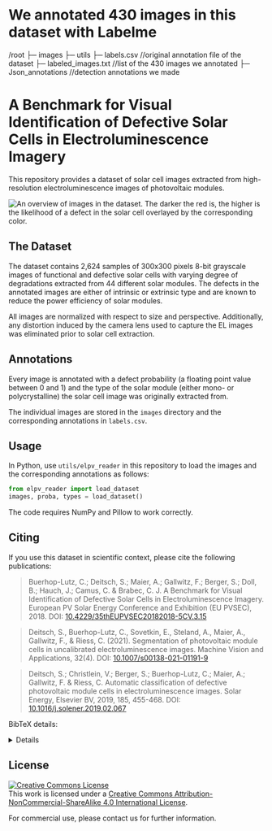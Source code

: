# We annotated 430 images in this dataset with Labelme 
/root
├─ images
├─ utils
├─ labels.csv               //original annotation file of the dataset
├─ labeled_images.txt       //list of the 430 images we annotated
├─ Json_annotations         //detection annotations we made


# A Benchmark for Visual Identification of Defective Solar Cells in Electroluminescence Imagery

This repository provides a dataset of solar cell images extracted from
high-resolution electroluminescence images of photovoltaic modules.

![An overview of images in the dataset. The darker the red is, the higher is the
likelihood of a defect in the solar cell overlayed by the corresponding color.](./doc/images/overview.jpg)

## The Dataset

The dataset contains 2,624 samples of 300x300 pixels 8-bit grayscale images of
functional and defective solar cells with varying degree of degradations
extracted from 44 different solar modules. The defects in the annotated images
are either of intrinsic or extrinsic type and are known to reduce the power
efficiency of solar modules.

All images are normalized with respect to size and perspective.
Additionally, any distortion induced by the camera lens used to capture the EL images was
eliminated prior to solar cell extraction.

## Annotations

Every image is annotated with a defect probability (a floating point value
between 0 and 1) and the type of the solar module (either mono- or
polycrystalline) the solar cell image was originally extracted from.

The individual images are stored in the `images` directory and the corresponding
annotations in `labels.csv`.

## Usage

In Python, use `utils/elpv_reader` in this repository to load the images and the
corresponding annotations as follows:

```python
from elpv_reader import load_dataset
images, proba, types = load_dataset()
```

The code requires NumPy and Pillow to work correctly.

## Citing

If you use this dataset in scientific context, please cite the following
publications:

> Buerhop-Lutz, C.; Deitsch, S.; Maier, A.; Gallwitz, F.; Berger, S.; Doll, B.; Hauch, J.; Camus, C. & Brabec, C. J. A Benchmark for Visual Identification of Defective Solar Cells in Electroluminescence Imagery. European PV Solar Energy Conference and Exhibition (EU PVSEC), 2018. DOI: [10.4229/35thEUPVSEC20182018-5CV.3.15](http://dx.doi.org/10.4229/35thEUPVSEC20182018-5CV.3.15)

> Deitsch, S., Buerhop-Lutz, C., Sovetkin, E., Steland, A., Maier, A., Gallwitz, F., & Riess, C. (2021). Segmentation of photovoltaic module cells in uncalibrated electroluminescence images. Machine Vision and Applications, 32(4). DOI: [10.1007/s00138-021-01191-9](https://doi.org/10.1007/s00138-021-01191-9)

> Deitsch, S.; Christlein, V.; Berger, S.; Buerhop-Lutz, C.; Maier, A.; Gallwitz, F. & Riess, C. Automatic classification of defective photovoltaic module cells in electroluminescence images. Solar Energy, Elsevier BV, 2019, 185, 455-468. DOI: [10.1016/j.solener.2019.02.067](http://dx.doi.org/10.1016/j.solener.2019.02.067)

BibTeX details:

<details>

```bibtex

@InProceedings{Buerhop2018,
  author    = {Buerhop-Lutz, Claudia and Deitsch, Sergiu and Maier, Andreas and Gallwitz, Florian and Berger, Stephan and Doll, Bernd and Hauch, Jens and Camus, Christian and Brabec, Christoph J.},
  title     = {A Benchmark for Visual Identification of Defective Solar Cells in Electroluminescence Imagery},
  booktitle = {European PV Solar Energy Conference and Exhibition (EU PVSEC)},
  year      = {2018},
  eventdate = {2018-09-24/2018-09-28},
  venue     = {Brussels, Belgium},
  doi       = {10.4229/35thEUPVSEC20182018-5CV.3.15},
}

@Article{Deitsch2021,
  author       = {Deitsch, Sergiu and Buerhop-Lutz, Claudia and Sovetkin, Evgenii and Steland, Ansgar and Maier, Andreas and Gallwitz, Florian and Riess, Christian},
  date         = {2021},
  journaltitle = {Machine Vision and Applications},
  title        = {Segmentation of photovoltaic module cells in uncalibrated electroluminescence images},
  doi          = {10.1007/s00138-021-01191-9},
  issn         = {1432-1769},
  number       = {4},
  volume       = {32},
}

@Article{Deitsch2019,
  author    = {Sergiu Deitsch and Vincent Christlein and Stephan Berger and Claudia Buerhop-Lutz and Andreas Maier and Florian Gallwitz and Christian Riess},
  title     = {Automatic classification of defective photovoltaic module cells in electroluminescence images},
  journal   = {Solar Energy},
  year      = {2019},
  volume    = {185},
  pages     = {455--468},
  month     = jun,
  issn      = {0038-092X},
  doi       = {10.1016/j.solener.2019.02.067},
  publisher = {Elsevier {BV}},
}
```
</details>

## License

<a rel="license" href="http://creativecommons.org/licenses/by-nc-sa/4.0/"><img alt="Creative Commons License" style="border-width:0" src="https://i.creativecommons.org/l/by-nc-sa/4.0/88x31.png" /></a><br />This work is licensed under a <a rel="license" href="http://creativecommons.org/licenses/by-nc-sa/4.0/">Creative Commons Attribution-NonCommercial-ShareAlike 4.0 International License</a>.

For commercial use, please contact us for further information.
